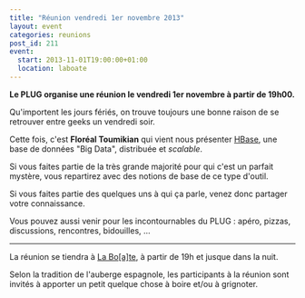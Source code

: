 ```yaml
---
title: "Réunion vendredi 1er novembre 2013"
layout: event
categories: reunions
post_id: 211
event:
  start: 2013-11-01T19:00:00+01:00
  location: laboate
---
```


**Le PLUG organise une réunion le vendredi 1er novembre à partir de 19h00.**

Qu'importent les jours fériés, on trouve toujours une bonne raison de se retrouver entre geeks un vendredi soir.

Cette fois, c'est **Floréal Toumikian** qui vient nous présenter [HBase](https://hbase.apache.org), une base de données "Big Data", distribuée et _scalable_.

Si vous faites partie de la très grande majorité pour qui c'est un parfait mystère, vous repartirez avec des notions de base de ce type d'outil.

Si vous faites partie des quelques uns à qui ça parle, venez donc partager votre connaissance.

Vous pouvez aussi venir pour les incontournables du PLUG : apéro, pizzas, discussions, rencontres, bidouilles, …

----

La réunion se tiendra à [La Bo\[a\]te](http://laboate.com/), à partir de 19h et jusque dans la nuit.

Selon la tradition de l'auberge espagnole, les participants à la réunion sont invités à apporter un petit quelque chose à boire et/ou à grignoter.
